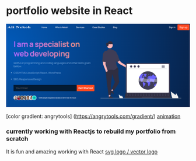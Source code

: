 # portfolio website in React

![Screen Schot](https://github.com/aliniko/Ali-Nekoh-React-Portfolio-/blob/main/src/assets/screen-shot.png?raw=true )

[color gradient: angrytools] (https://angrytools.com/gradient/) 
[animation ](https://animista.net/play/basic)

### currently working with Reactjs to rebuild my portfolio from scratch 
It is fun and amazing working with React 
[svg logo / vector logo](vectr.com)